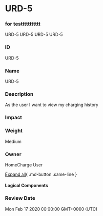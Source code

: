 

# URD-5
### for testtttttttttt
URD-5
URD-5
URD-5
URD-5

### ID

URD-5

### Name

URD-5

### Description

As the user I want to view my charging history

### Impact



### Weight

Medium

### Owner

HomeCharge User

[Expand all](#){ .md-button .same-line }

#### Logical Components


    



### Review Date

Mon Feb 17 2020 00:00:00 GMT+0000 (UTC)

